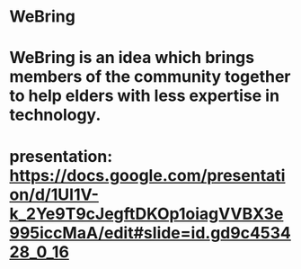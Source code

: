 # WeBring

# WeBring is an idea which brings members of the community together to help elders with less expertise in technology. 

# presentation: https://docs.google.com/presentation/d/1UI1V-k_2Ye9T9cJegftDKOp1oiagVVBX3e995iccMaA/edit#slide=id.gd9c453428_0_16